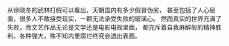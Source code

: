 从徐晓冬的武林打假可以看出，天朝国内有多少假冒伪劣，
甚至包括了人心层面，很多人不敢接受现实，一颗无法承受失败的玻璃心。
然而真实的世界充满了失败，而文艺作品无论是文学还是电影电视里面，
都充斥着自我麻醉般的精神胜利，各种强大，殊不知内里腐烂终究会透出表面。
